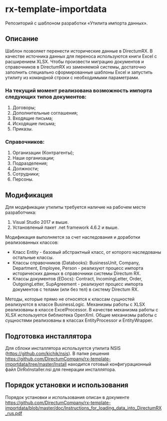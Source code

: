 # rx-template-importdata
Репозиторий с шаблоном разработки «Утилита импорта данных».

## Описание
Шаблон позволяет перенести исторические данные в DirectumRX. 
В качестве источника данных для переноса используются книги Excel с расширением XLSX.
Чтобы произвести миграцию документов и справочников в DirectumRX из заменяемой системы, достаточно заполнить специально сформированные шаблоны Excel и запустить утилиту из командной строки с необходимыми параметрами.

### На текущий момент реализована возможность импорта следующих типов документов:
1. Договоры;
2. Дополнительные соглашения;
3. Входящие письма;
4. Исходящие письма;
5. Приказы.

### Справочников:
1. Организации (Контрагенты);
2. Наши организации;
3. Подразделения;
4. Должности;
5. Сотрудники;
6. Персоны.

## Модификация

Для модификации утилиты требуется наличие на рабочем месте разработчика:
1. Visual Studio 2017 и выше.
2. Установленый пакет .net framework 4.6.2 и выше.

Модификация выполняется за счет наследования и доработки реализованных классов:
* Класс Entity - базовый абстрактный класс, от которого наследованы остальные классы.
* Классы справочников (Databooks):  BusinessUnit, Company, Department, Employee, Person - реализуют процесс импорта исторических данных в справочники системы Directum RX.
* Классы документов (EDocs): Contract, IncomingLetter, Order, OutgoingLetter, SupAgreement - реализуют процесс импорта документов с телами (или без тел) в систему Directum RX.

Методы, которые прямо не относятся к классам сущностей реализуются в классе BusinessLogic.
Механизмы работы с XLSX реализованы в классе ExcelProcessor. В качестве механизма работы с XLSX используется библиотека OpenXml.
Общие механизмы работы с сущностями реализованы в классах EntityProcessor и EntityWrapper.

## Подготовка инсталлятора

Для сблоки инсталлятора используется утилита NSIS (https://github.com/kichik/nsis).
В папке решения https://github.com/DirectumCompany/rx-template-importdata/tree/master/Install находится готовый конфигурационный файл DirRxInstaller.nsi для генерации инсталлятора.

## Порядок установки и использования

Порядок установки и использования описан в документе https://github.com/DirectumCompany/rx-template-importdata/blob/master/doc/Instructions_for_loading_data_into_DirectumRX_rus.pdf
